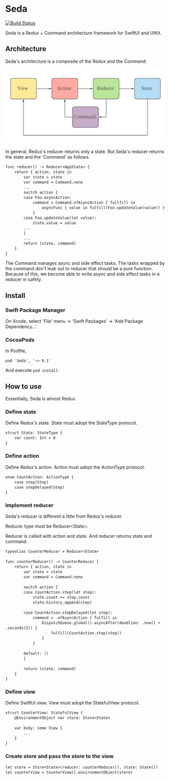 # Seda

[![Build Status](https://app.bitrise.io/app/c10514b3be4f952b/status.svg?token=mngDdqip-JSy0fpv74BRsw)](https://app.bitrise.io/app/c10514b3be4f952b)

Seda is a Redux + Command architecture framework for SwiftUI and UIKit.

## Architecture

Seda's architecture is a composite of the Redux and the Command.

![Architecture](https://github.com/rizumita/Seda/blob/images/Images/Seda's%20Architecture%20Pattern.png?raw=true)

In general, Redux's reducer returns only a state. But Seda's reducer returns the state and the 'Command' as follows.

```
func reducer() -> Reducer<AppState> {
    return { action, state in
        var state = state
        var command = Command.none
        ...
        switch action {
        case Foo.asyncAction:
            command = Command.ofAsyncAction { fullfill in
                asyncFunc { value in fulfill(Foo.updateValue(value)) }
            }
        case Foo.updateValue(let value):
            state.value = value
        ...
        }
        ...
        return (state, command)
    }
}
```

The Command manages async and side effect tasks. The tasks wrapped by the command don't leak out to reducer that should be a pure function. Because of this, we become able to write async and side effect tasks in a reducer in safety.

## Install

### Swift Package Manager

On Xcode, select 'File' menu -> 'Swift Packages' -> 'Add Package Dependency...'.

### CocoaPods

In Podfile,

```
pod 'Seda', '~> 0.1'
```

And execute `pod install`.

## How to use

Essentially, Seda is almost Redux.

### Define state

Define Redux's state.
State must adopt the StateType protocol.

```
struct State: StateType {
    var count: Int = 0
}
```

### Define action

Define Redux's action.
Action must adopt the ActionType protocol.

```
enum CountAction: ActionType {
    case step(Step)
    case stepDelayed(Step)
}
```

### Implement reducer

Seda's reducer is different a little from Redux's reducer.

Reducer type must be Reducer\<State\>.

Reducer is called with action and state.
And reducer returns state and command.

```
typealias CounterReducer = Reducer<State>

func counterReducer() -> CounterReducer {
    return { action, state in
        var state = state
        var command = Command.none

        switch action {
        case CountAction.step(let step):
            state.count += step.count
            state.history.append(step)

        case CountAction.stepDelayed(let step):
            command = .ofAsyncAction { fulfill in
                DispatchQueue.global().asyncAfter(deadline: .now() + .seconds(2)) {
                    fulfill(CountAction.step(step))
                }
            }

        default: ()
        }

        return (state, command)
    }
}
```

### Define view

Define SwiftUI view.
View must adopt the StatefulView protocol.

```
struct CounterView: StatefulView {
    @EnvironmentObject var store: Store<State>

    var body: some View {
        ...
    }
}
```

### Create store and pass the store to the view

```
let store = Store<State>(reducer: counterReducer(), state: State())
let counterView = CounterView().environmentObject(store)
```
